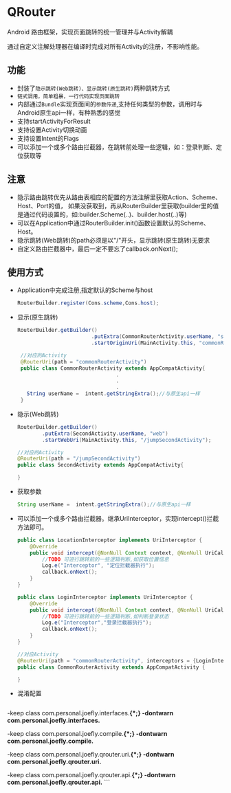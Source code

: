 # QRouter
Android 路由框架，实现页面跳转的统一管理并与Activity解耦

通过自定义注解处理器在编译时完成对所有Activity的注册，不影响性能。
## 功能
* 封装了`隐示跳转(Web跳转)、显示跳转(原生跳转)`两种跳转方式
* `链式调用，简单粗暴，一行代码实现页面跳转`
* 内部通过`Bundle`实现页面间的`参数传递`,支持任何类型的参数，调用时与Android原生api一样，有种熟悉的感觉
* 支持startActivityForResult
* 支持设置Activity切换动画
* 支持设置Intent的Flags
* 可以添加一个或多个路由拦截器，在跳转前处理一些逻辑，如：登录判断、定位获取等
## 注意
* 隐示路由跳转优先从路由表相应的配置的方法注解里获取Action、Scheme、Host、Port的值，
如果没获取到，再从RouterBuilder里获取(builder里的值是通过代码设置的，如:builder.Scheme(..)、builder.host(..)等)
* 可以在Application中通过RouterBuilder.init()函数设置默认的Scheme、Host。
* 隐示跳转(Web跳转)的path必须是以"/"开头，显示跳转(原生跳转)无要求
* 自定义路由拦截器中，最后一定不要忘了callback.onNext();
## 使用方式
* Application中完成注册,指定默认的Scheme与host
    ``` java
    RouterBuilder.register(Cons.scheme,Cons.host);
    ```
* 显示(原生跳转)
    ``` java
    RouterBuilder.getBuilder()
                            .putExtra(CommonRouterActivity.userName, "str-origin")
                            .startOriginUri(MainActivity.this, "commonRouterActivity");

     //对应的Activity
     @RouterUri(path = "commonRouterActivity")
     public class CommonRouterActivity extends AppCompatActivity{
                                    .
                                    .
                                    .
       String userName =  intent.getStringExtra();//与原生api一样
     }
     ```
* 隐示(Web跳转)
    ``` java
    RouterBuilder.getBuilder()
            .putExtra(SecondActivity.userName, "web")
            .startWebUri(MainActivity.this, "/jumpSecondActivity");

    //对应的Activity
    @RouterUri(path = "/jumpSecondActivity")
    public class SecondActivity extends AppCompatActivity{

    }
    ```
* 获取参数
    ``` java
    String userName =  intent.getStringExtra();//与原生api一样
    ```
* 可以添加一个或多个路由拦截器。继承UriInterceptor，实现intercept()拦截方法即可。
    ``` java
    public class LocationInterceptor implements UriInterceptor {
        @Override
        public void intercept(@NonNull Context context, @NonNull UriCallback callback) {
            //TODO 可进行跳转前的一些逻辑判断,如获取位置信息
            Log.e("Interceptor", "定位拦截器执行");
            callback.onNext();
        }
    }

    public class LoginInterceptor implements UriInterceptor {
        @Override
        public void intercept(@NonNull Context context, @NonNull UriCallback callback) {
            //TODO 可进行跳转前的一些逻辑判断,如判断登录状态
            Log.e("Interceptor","登录拦截器执行");
            callback.onNext();
        }
    }

    //对应Activity
    @RouterUri(path = "commonRouterActivity", interceptors = {LoginInterceptor.class,LocationInterceptor.class})
    public class CommonRouterActivity extends AppCompatActivity {

    }
    ```
* 混淆配置
    ``` java
-keep class com.personal.joefly.interfaces.**{*;}
-dontwarn com.personal.joefly.interfaces.**

-keep class com.personal.joefly.compile.**{*;}
-dontwarn com.personal.joefly.compile.**

-keep class com.personal.joefly.qrouter.uri.**{*;}
-dontwarn com.personal.joefly.qrouter.uri.**

-keep class com.personal.joefly.qrouter.api.**{*;}
-dontwarn com.personal.joefly.qrouter.api.**
    ```

